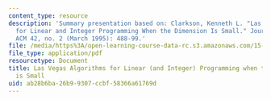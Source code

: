 ```yaml
---
content_type: resource
description: 'Summary presentation based on: Clarkson, Kenneth L. "Las Vegas Algorithms
  for Linear and Integer Programming When the Dimension Is Small." Journal of the
  ACM 42, no. 2 (March 1995): 488-99.'
file: /media/https%3A/open-learning-course-data-rc.s3.amazonaws.com/15-099-readings-in-optimization-fall-2003/ab28b6ba26b99307ccbf58366a61769d_ses3_clarkson.pdf
file_type: application/pdf
resourcetype: Document
title: Las Vegas Algorithms for Linear (and Integer) Programming when the Dimension
  is Small
uid: ab28b6ba-26b9-9307-ccbf-58366a61769d
---
```


